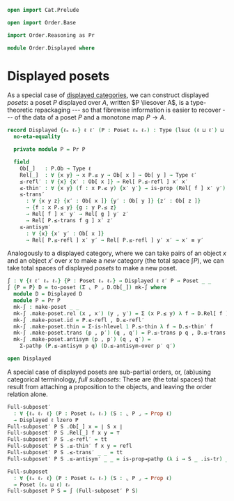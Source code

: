 ```agda
open import Cat.Prelude

open import Order.Base

import Order.Reasoning as Pr

module Order.Displayed where
```

# Displayed posets

As a special case of [displayed categories], we can construct displayed
_posets_: a poset $P$ displayed over $A$, written $P \liesover A$, is a
type-theoretic repackaging --- so that fibrewise information is easier
to recover --- of the data of a poset $P$ and a monotone map $P \to A$.

[displayed categories]: Cat.Displayed.Base.html

```agda
record Displayed {ℓₒ ℓᵣ} ℓ ℓ′ (P : Poset ℓₒ ℓᵣ) : Type (lsuc (ℓ ⊔ ℓ′) ⊔ ℓₒ ⊔ ℓᵣ) where
  no-eta-equality

  private module P = Pr P

  field
    Ob[_]   : P.Ob → Type ℓ
    Rel[_]  : ∀ {x y} → x P.≤ y → Ob[ x ] → Ob[ y ] → Type ℓ′
    ≤-refl′ : ∀ {x} {x′ : Ob[ x ]} → Rel[ P.≤-refl ] x′ x′
    ≤-thin′ : ∀ {x y} (f : x P.≤ y) {x′ y′} → is-prop (Rel[ f ] x′ y′)
    ≤-trans′
      : ∀ {x y z} {x′ : Ob[ x ]} {y′ : Ob[ y ]} {z′ : Ob[ z ]}
      → {f : x P.≤ y} {g : y P.≤ z}
      → Rel[ f ] x′ y′ → Rel[ g ] y′ z′
      → Rel[ P.≤-trans f g ] x′ z′
    ≤-antisym′
      : ∀ {x} {x′ y′ : Ob[ x ]}
      → Rel[ P.≤-refl ] x′ y′ → Rel[ P.≤-refl ] y′ x′ → x′ ≡ y′
```

<!--
```agda
  ≤-antisym-over
    : ∀ {x y} {f : x P.≤ y} {g : y P.≤ x} {x′ y′}
    → Rel[ f ] x′ y′ → Rel[ g ] y′ x′
    → PathP (λ i → Ob[ P.≤-antisym f g i ]) x′ y′
  ≤-antisym-over {x = x} {f = f} {g} {x′} =
    transport
      (λ i → {f : x P.≤ p i} {g : p i P.≤ x} {y′ : Ob[ p i ]}
           → Rel[ f ] x′ y′ → Rel[ g ] y′ x′
           → PathP (λ j → Ob[ P.≤-antisym f g j ]) x′ y′)
      λ r s → transport
        (λ i → {f g : x P.≤ x} {y′ : Ob[ x ]}
             → Rel[ P.≤-thin P.≤-refl f i ] x′ y′ → Rel[ P.≤-thin P.≤-refl g i ] y′ x′
             → PathP (λ j → Ob[ P.has-is-set _ _ refl (P.≤-antisym f g) i j ]) x′ y′)
        ≤-antisym′ r s
    where p = P.≤-antisym f g
```
-->

Analogously to a displayed category, where we can take pairs of an
object $x$ and an object $x'$ over $x$ to make a _new_ category (the
total space $\int P$), we can take total spaces of displayed _posets_ to
make a new poset.

```agda
∫ : ∀ {ℓ ℓ′ ℓₒ ℓᵣ} {P : Poset ℓₒ ℓᵣ} → Displayed ℓ ℓ′ P → Poset _ _
∫ {P = P} D = to-poset (Σ ⌞ P ⌟ D.Ob[_]) mk-∫ where
  module D = Displayed D
  module P = Pr P
  mk-∫ : make-poset _ _
  mk-∫ .make-poset.rel (x , x′) (y , y′) = Σ (x P.≤ y) λ f → D.Rel[ f ] x′ y′
  mk-∫ .make-poset.id = P.≤-refl , D.≤-refl′
  mk-∫ .make-poset.thin = Σ-is-hlevel 1 P.≤-thin λ f → D.≤-thin′ f
  mk-∫ .make-poset.trans (p , p′) (q , q′) = P.≤-trans p q , D.≤-trans′ p′ q′
  mk-∫ .make-poset.antisym (p , p′) (q , q′) =
    Σ-pathp (P.≤-antisym p q) (D.≤-antisym-over p′ q′)

open Displayed
```

A special case of displayed posets are sub-partial orders, or, (ab)using
categorical terminology, _full subposets_: These are (the total spaces)
that result from attaching a proposition to the objects, and leaving the
order relation alone.

```agda
Full-subposet′
  : ∀ {ℓₒ ℓᵣ ℓ} (P : Poset ℓₒ ℓᵣ) (S : ⌞ P ⌟ → Prop ℓ)
  → Displayed ℓ lzero P
Full-subposet′ P S .Ob[_] x = ∣ S x ∣
Full-subposet′ P S .Rel[_] f x y = ⊤
Full-subposet′ P S .≤-refl′ = tt
Full-subposet′ P S .≤-thin′ f x y = refl
Full-subposet′ P S .≤-trans′ _ _ = tt
Full-subposet′ P S .≤-antisym′ _ _ = is-prop→pathp (λ i → S _ .is-tr) _ _

Full-subposet
  : ∀ {ℓₒ ℓᵣ ℓ} (P : Poset ℓₒ ℓᵣ) (S : ⌞ P ⌟ → Prop ℓ)
  → Poset (ℓₒ ⊔ ℓ) ℓᵣ
Full-subposet P S = ∫ (Full-subposet′ P S)
```
